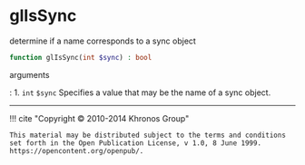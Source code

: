 # glIsSync
determine if a name corresponds to a sync object

```php
function glIsSync(int $sync) : bool
```



arguments

:    1. `int` `$sync` Specifies a value that may be the name of a sync object.



---
     

!!! cite "Copyright © 2010-2014 Khronos Group"

    This material may be distributed subject to the terms and conditions set forth in the Open Publication License, v 1.0, 8 June 1999. https://opencontent.org/openpub/.